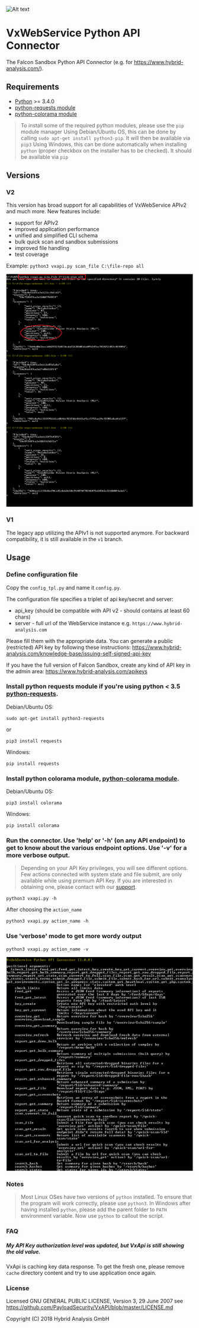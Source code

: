 ![Alt text](/img/icon.png?raw=true "Falcon Sandbox API Icon")

# VxWebService Python API Connector
The Falcon Sandbox Python API Connector (e.g. for https://www.hybrid-analysis.com/).

## Requirements

- [Python](http://www.python.org) >= 3.4.0
- [python-requests module](http://docs.python-requests.org/en/master/)
- [python-colorama module](http://pypi.python.org/pypi/colorama)

> To install some of the required python modules, please use the `pip` module manager
> Using Debian/Ubuntu OS, this can be done by calling `sudo apt-get install python3-pip`. It will then be available via `pip3`
> Using Windows, this can be done automatically when installing `python` (proper checkbox on the installer has to be checked). It should be available via `pip` 

Versions
---

### V2

This version has broad support for all capabilities of VxWebService APIv2 and much more. New features include:

- support for APIv2
- improved application performance
- unified and simplified CLI schema
- bulk quick scan and sandbox submissions
- improved file handling
- test coverage

Example: `python3 vxapi.py scan_file C:\file-repo all`

![Alt text](/img/scan_example.png?raw=true "Falcon Sandbox API CLI Example Bulk Quick Scan")

### V1

The legacy app utilizing the APIv1 is not supported anymore. For backward compatibility, it is still available in the `v1` branch.

Usage
---

### Define configuration file

Copy the `config_tpl.py` and name it `config.py`.

The configuration file specifies a triplet of api key/secret and server:

- api_key (should be compatible with API v2 - should contains at least 60 chars)
- server - full url of the WebService instance e.g. `https://www.hybrid-analysis.com`

Please fill them with the appropriate data. You can generate a public (restricted) API key by following these instructions:
https://www.hybrid-analysis.com/knowledge-base/issuing-self-signed-api-key

If you have the full version of Falcon Sandbox, create any kind of API key in the admin area:
https://www.hybrid-analysis.com/apikeys

### Install python requests module if you're using python < 3.5 [python-requests](http://docs.python-requests.org/en/master/).

Debian/Ubuntu OS:

    sudo apt-get install python3-requests
    
or
    
    pip3 install requests
    
Windows:

    pip install requests

### Install python colorama module, [python-colorama module](http://pypi.python.org/pypi/colorama).

Debian/Ubuntu OS:
    
    pip3 install colorama
    
Windows:

    pip install colorama

### Run the connector. Use 'help' or '-h' (on any API endpoint) to get to know about the various endpoint options. Use '-v' for a more verbose output.

> Depending on your API Key privileges, you will see different options.
> Few actions connected with system state and file submit, are only available while using premium API Key.
> If you are interested in obtaining one, please contact with our [support](https://www.payload-security.com/contact).

    python3 vxapi.py -h
    
After choosing the `action_name`
    
    python3 vxapi.py action_name -h
    
### Use 'verbose' mode to get more wordy output

    python3 vxapi.py action_name -v

![Alt text](/img/cli_example.png?raw=true "Falcon Sandbox API CLI Example Output")

### Notes

> Most Linux OSes have two versions of `python` installed. 
> To ensure that the program will work correctly, please use `python3`.
> In Windows after having installed `python`, please add the parent folder to `PATH` environment variable. Now use `python` to callout the script.

### FAQ

##### My API Key authorization level was updated, but VxApi is still showing the old value.

VxApi is caching key data response. To get the fresh one, please remove `cache` directory content and try to use application once again.


### License

Licensed  GNU GENERAL PUBLIC LICENSE, Version 3, 29 June 2007
see https://github.com/PayloadSecurity/VxAPI/blob/master/LICENSE.md

Copyright (C) 2018 Hybrid Analysis GmbH
